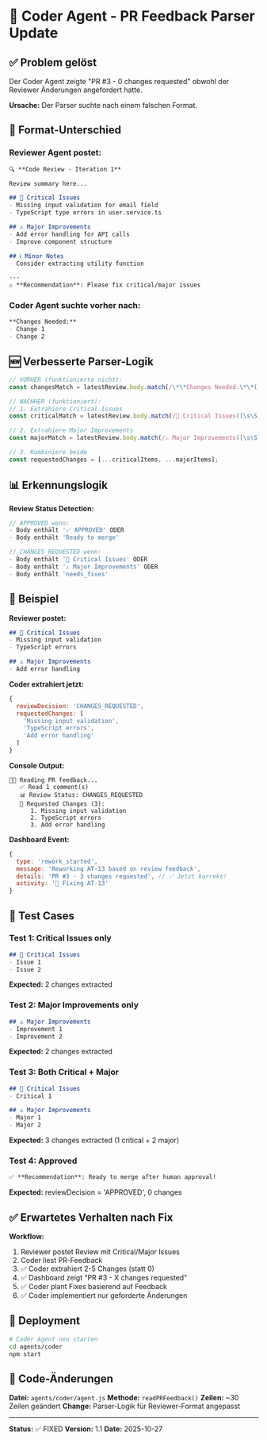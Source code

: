 # 🔧 Coder Agent - PR Feedback Parser Update

## ✅ Problem gelöst

Der Coder Agent zeigte "PR #3 - 0 changes requested" obwohl der Reviewer Änderungen angefordert hatte.

**Ursache:** Der Parser suchte nach einem falschen Format.

## 🔄 Format-Unterschied

### Reviewer Agent postet:
```markdown
🔍 **Code Review - Iteration 1**

Review summary here...

## 🚨 Critical Issues
- Missing input validation for email field
- TypeScript type errors in user.service.ts

## ⚠️ Major Improvements
- Add error handling for API calls
- Improve component structure

## ℹ️ Minor Notes
- Consider extracting utility function

---
⚠️ **Recommendation**: Please fix critical/major issues
```

### Coder Agent suchte vorher nach:
```markdown
**Changes Needed:**
- Change 1
- Change 2
```

## 🆕 Verbesserte Parser-Logik

```javascript
// VORHER (funktionierte nicht):
const changesMatch = latestReview.body.match(/\*\*Changes Needed:\*\*([\s\S]*?)(?=\*\*|---|\n\n_)/);

// NACHHER (funktioniert):
// 1. Extrahiere Critical Issues
const criticalMatch = latestReview.body.match(/🚨 Critical Issues([\s\S]*?)(?=##|---|———|$)/);

// 2. Extrahiere Major Improvements  
const majorMatch = latestReview.body.match(/⚠️ Major Improvements([\s\S]*?)(?=##|---|———|$)/);

// 3. Kombiniere beide
const requestedChanges = [...criticalItems, ...majorItems];
```

## 📊 Erkennungslogik

**Review Status Detection:**
```javascript
// APPROVED wenn:
- Body enthält '✅ APPROVED' ODER
- Body enthält 'Ready to merge'

// CHANGES_REQUESTED wenn:
- Body enthält '🚨 Critical Issues' ODER
- Body enthält '⚠️ Major Improvements' ODER  
- Body enthält 'needs_fixes'
```

## 🎯 Beispiel

**Reviewer postet:**
```markdown
## 🚨 Critical Issues
- Missing input validation
- TypeScript errors

## ⚠️ Major Improvements
- Add error handling
```

**Coder extrahiert jetzt:**
```javascript
{
  reviewDecision: 'CHANGES_REQUESTED',
  requestedChanges: [
    'Missing input validation',
    'TypeScript errors',
    'Add error handling'
  ]
}
```

**Console Output:**
```
👨‍💻 Reading PR feedback...
   ✅ Read 1 comment(s)
   📊 Review Status: CHANGES_REQUESTED
   🔧 Requested Changes (3):
      1. Missing input validation
      2. TypeScript errors
      3. Add error handling
```

**Dashboard Event:**
```javascript
{
  type: 'rework_started',
  message: 'Reworking AT-13 based on review feedback',
  details: 'PR #3 - 3 changes requested', // ✅ Jetzt korrekt!
  activity: '🔧 Fixing AT-13'
}
```

## 🧪 Test Cases

### Test 1: Critical Issues only
```markdown
## 🚨 Critical Issues
- Issue 1
- Issue 2
```
**Expected:** 2 changes extracted

### Test 2: Major Improvements only
```markdown
## ⚠️ Major Improvements
- Improvement 1
- Improvement 2
```
**Expected:** 2 changes extracted

### Test 3: Both Critical + Major
```markdown
## 🚨 Critical Issues
- Critical 1

## ⚠️ Major Improvements
- Major 1
- Major 2
```
**Expected:** 3 changes extracted (1 critical + 2 major)

### Test 4: Approved
```markdown
✅ **Recommendation**: Ready to merge after human approval!
```
**Expected:** reviewDecision = 'APPROVED', 0 changes

## ✅ Erwartetes Verhalten nach Fix

**Workflow:**
1. Reviewer postet Review mit Critical/Major Issues
2. Coder liest PR-Feedback
3. ✅ Coder extrahiert 2-5 Changes (statt 0)
4. ✅ Dashboard zeigt "PR #3 - X changes requested"
5. ✅ Coder plant Fixes basierend auf Feedback
6. ✅ Coder implementiert nur geforderte Änderungen

## 🚀 Deployment

```bash
# Coder Agent neu starten
cd agents/coder
npm start
```

## 📝 Code-Änderungen

**Datei:** `agents/coder/agent.js`
**Methode:** `readPRFeedback()`
**Zeilen:** ~30 Zeilen geändert
**Change:** Parser-Logik für Reviewer-Format angepasst

---

**Status:** ✅ FIXED
**Version:** 1.1
**Date:** 2025-10-27
